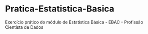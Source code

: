 # Pratica-Estatistica-Basica
Exercício prático do módulo de Estatística Básica - EBAC - Profissão Cientista de Dados
